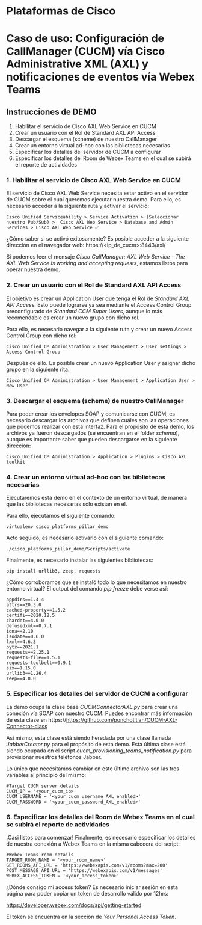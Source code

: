 # Plataformas de Cisco
# Caso de uso: Configuración de CallManager (CUCM) vía Cisco Administrative XML (AXL) y notificaciones de eventos vía Webex Teams

## Instrucciones de DEMO
1. Habilitar el servicio de Cisco AXL Web Service en CUCM
2. Crear un usuario con el Rol de Standard AXL API Access
3. Descargar el esquema (scheme) de nuestro CallManager
4. Crear un entorno virtual ad-hoc con las bibliotecas necesarias
5. Especificar los detalles del servidor de CUCM a configurar
6. Especificar los detalles del Room de Webex Teams en el cual se subirá el reporte de actividades


### 1. Habilitar el servicio de Cisco AXL Web Service en CUCM

El servicio de Cisco AXL Web Service necesita estar activo en el servidor de CUCM sobre el cual queremos ejecutar nuestra demo. Para ello, es necesario acceder a la siguiente ruta y activar el servicio:

``` 
Cisco Unified Serviceability > Service Activation > (Seleccionar nuestro Pub/Sub) >  Cisco AXL Web Service > Database and Admin Services > Cisco AXL Web Service ✅
```

¿Cómo saber si se activó exitosamente? Es posible acceder a la siguiente dirección en el navegador web: https://<ip_de_cucm>:8443/axl/

Si podemos leer el mensaje *Cisco CallManager: AXL Web Service - The AXL Web Service is working and accepting requests*, estamos listos para operar nuestra demo.


### 2. Crear un usuario con el Rol de Standard AXL API Access

El objetivo es crear un Application User que tenga el Rol de *Standard AXL API Access*. Esto puede lograrse ya sea mediante el Access Control Group preconfigurado de *Standard CCM Super Users*, aunque lo más recomendable es crear un nuevo grupo con dicho rol.

Para ello, es necesario navegar a la siguiente ruta y crear un nuevo Access Control Group con dicho rol:

``` 
Cisco Unified CM Administration > User Management > User settings > Access Control Group
```

Después de ello. Es posible crear un nuevo Application User y asignar dicho grupo en la siguiente rita:

``` 
Cisco Unified CM Administration > User Management > Application User > New User
```


### 3. Descargar el esquema (scheme) de nuestro CallManager

Para poder crear los envelopes SOAP y comunicarse con CUCM, es necesario descargar los archivos que definen cuáles son las operaciones que podemos realizar con esta interfaz. Para el propósito de esta demo, los archivos ya fueron descargados (se encuentran en el folder *schema*), aunque es importante saber que pueden descargarse en la siguiente dirección:

``` 
Cisco Unified CM Administration > Application > Plugins > Cisco AXL toolkit
```


### 4. Crear un entorno virtual ad-hoc con las bibliotecas necesarias

Ejecutaremos esta demo en el contexto de un entorno virtual, de manera que las bibliotecas necesarias solo existan en él.

Para ello, ejecutamos el siguiente comando:

``` 
virtualenv cisco_platforms_pillar_demo
```

Acto seguido, es necesario activarlo con el siguiente comando:

``` 
./cisco_platforms_pillar_demo/Scripts/activate
```

Finalmente, es necesario instalar las siguientes bibliotecas:

``` 
pip install urllib3, zeep, requests
```

¿Cómo corroboramos que se instaló todo lo que necesitamos en nuestro entorno virtual? El output del comando *pip freeze* debe verse así:

``` 
appdirs==1.4.4
attrs==20.3.0
cached-property==1.5.2
certifi==2020.12.5
chardet==4.0.0
defusedxml==0.7.1
idna==2.10
isodate==0.6.0
lxml==4.6.3
pytz==2021.1
requests==2.25.1
requests-file==1.5.1
requests-toolbelt==0.9.1
six==1.15.0
urllib3==1.26.4
zeep==4.0.0
``` 


### 5. Especificar los detalles del servidor de CUCM a configurar

La demo ocupa la clase base *CUCMConnectorAXL.py* para crear una conexión vía SOAP con nuestro CUCM. Puedes encontrar más información de esta clase en https://https://github.com/ponchotitlan/CUCM-AXL-Connector-class

Así mismo, esta clase está siendo heredada por una clase llamada *JabberCreator.py* para el propósito de esta demo. Esta última clase está siendo ocupada en el script *cucm_provisioning_teams_notification.py* para provisionar nuestros teléfonos Jabber. 

Lo único que necesitamos cambiar en este último archivo son las tres variables al principio del mismo:

``` 
#Target CUCM server details
CUCM_IP = '<your_cucm_ip>'
CUCM_USERNAME = '<your_cucm_username_AXL_enabled>'
CUCM_PASSWORD = '<your_cucm_password_AXL_enabled>'
``` 


### 6. Especificar los detalles del Room de Webex Teams en el cual se subirá el reporte de actividades

¡Casi listos para comenzar! Finalmente, es necesario especificar los detalles de nuestra conexión a Webex Teams en la misma cabecera del script:

``` 
#Webex Teams room details
TARGET_ROOM_NAME = '<your_room_name>'
GET_ROOMS_API_URL = 'https://webexapis.com/v1/rooms?max=200'
POST_MESSAGE_API_URL = 'https://webexapis.com/v1/messages'
WEBEX_ACCESS_TOKEN = '<your_access_token>'
``` 

¿Dónde consigo mi access token? Es necesario iniciar sesión en esta página para poder copiar un token de desarrollo válido por 12hrs: 

https://developer.webex.com/docs/api/getting-started

El token se encuentra en la sección de *Your Personal Access Token*.